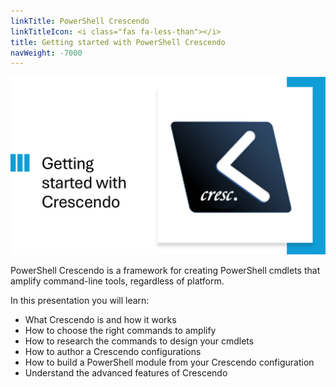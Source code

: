 ```yaml
---
linkTitle: PowerShell Crescendo
linkTitleIcon: <i class="fas fa-less-than"></i>
title: Getting started with PowerShell Crescendo
navWeight: -7000
---
```

<!-- markdownlint-disable MD041 -->
![Getting started with PowerShell Crescendo][02]

PowerShell Crescendo is a framework for creating PowerShell cmdlets that amplify command-line tools,
regardless of platform.

In this presentation you will learn:

- What Crescendo is and how it works
- How to choose the right commands to amplify
- How to research the commands to design your cmdlets
- How to author a Crescendo configurations
- How to build a PowerShell module from your Crescendo configuration
- Understand the advanced features of Crescendo

<!-- link references -->
[02]: crescendo.png
